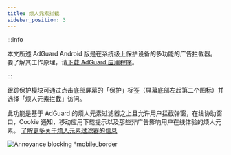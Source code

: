 ```yaml
---
title: 烦人元素拦截
sidebar_position: 3
---
```


:::info

本文所述 AdGuard Android 版是在系统级上保护设备的多功能的广告拦截器。 要了解其工作原理，请[下载 AdGuard 应用程序](https://agrd.io/download-kb-adblock)。

:::

跟踪保护模块可通过点击底部屏幕的「保护」标签（屏幕底部左起第二个图标）并选择「烦人元素拦截」访问。

此功能是基于 AdGuard 的烦人元素过滤器之上且允许用户拦截弹窗，在线协助窗口，Cookie 通知，移动应用下载提示以及那些非广告影响用户在线体验的烦人元素。 [了解更多关于烦人元素过滤器的信息](/general/ad-filtering/adguard-filters/#adguard-filters)

![Annoyance blocking \*mobile\_border](https://cdn.adtidy.org/blog/new/lwujvannoyance.png)
